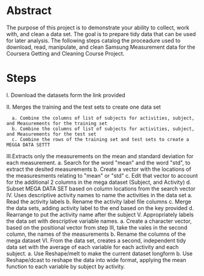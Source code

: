 # Abstract

The purpose of this project is to demonstrate your ability to collect, work with, and clean a data set. The goal is to prepare tidy data that can be used for later analysis. The following steps catalog the proceadure used to download, read, manipulate, and clean Samsung Measurement data for the Coursera Getting and Cleaning Course Project.

# Steps

I. Download the datasets form the link provided

II. Merges the training and the test sets to create one data set

      a. Combine the columns of list of subjects for activities, subject, and Measurements for the training set
      b. Combine the columns of list of subjects for activities, subject, and Measurements for the test set
      c. Combine the rows of the training set and test sets to create a MEGGA DATA SETTT
      
III.Extracts only the measurements on the mean and standard deviation for each measurement. 
      a. Search for the word "mean" and the word "std", to extract the desited measurements
      b. Create a vector with the locations of the measuresments relating to "mean" or "std"
      c. Edit that vector to account for the additional 2 columns in the mega dataset (Subject, and Activity)
      d. Subset MEGA DATA SET based on column locations from the search vector
IV. Uses descriptive activity names to name the activities in the data set
      a. Read the activity labels 
      b. Rename the activity label file columns
      c. Merge the data sets, adding activity label to the end based on the key provided
      d. Rearrange to put the activity name after the subject
V. Appropriately labels the data set with descriptive variable names.
      a. Create a character vector, based on the positional vector from step III, take the vales in the second column, the names of the measurements
      b. Rename the columns of the mega dataset 
VI. From the data set, creates a second, independent tidy data set with the average of each variable for each activity and each subject.
      a. Use Reshape/melt to make the current dataset longform
      b. Use Reshape/dcast to reshape the data into wide format, applying the mean function to each variable by subject by activity.
